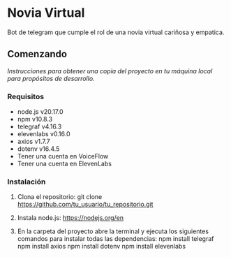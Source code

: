 # Novia Virtual

Bot de telegram que cumple el rol de una novia virtual cariñosa y empatica.

## Comenzando

_Instrucciones para obtener una copia del proyecto en tu máquina local para propósitos de desarrollo._

### Requisitos

- node.js v20.17.0
- npm v10.8.3
- telegraf v4.16.3
- elevenlabs v0.16.0
- axios v1.7.7
- dotenv v16.4.5
- Tener una cuenta en VoiceFlow
- Tener una cuenta en ElevenLabs

### Instalación

1. Clona el repositorio: git clone https://github.com/tu_usuario/tu_repositorio.git

2. Instala node.js: https://nodejs.org/en
3. En la carpeta del proyecto abre la terminal y ejecuta los siguientes comandos
para instalar todas las dependencias:
   npm install telegraf
   npm install axios
   npm install dotenv
   npm install elevenlabs
